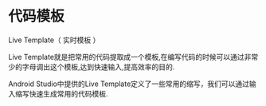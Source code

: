 # 代码模板

Live Template（ 实时模板 ）

Live Template就是把常用的代码提取成一个模板,在编写代码的时候可以通过非常少的字母调出这个模板,达到快速输入,提高效率的目的.

Android Studio中提供的Live Template定义了一些常用的缩写，我们可以通过输入缩写快速生成常用的代码模板.

